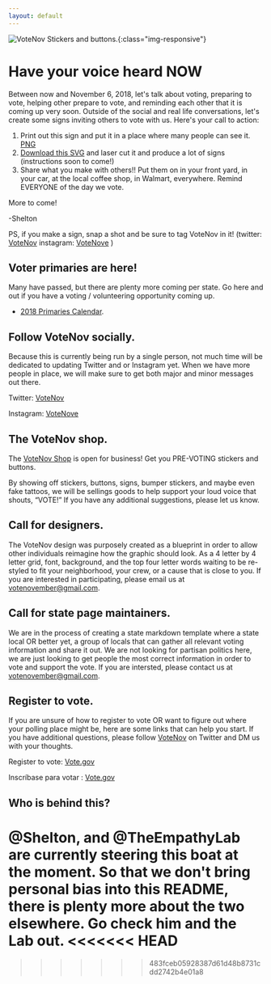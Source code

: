 ```yaml
---
layout: default
---
```

![VoteNov Stickers and buttons.](assets/voteNov.JPG){:class="img-responsive"}

# Have your voice heard NOW

Between now and November 6, 2018, let's talk about voting, preparing to vote, helping other prepare to vote, and reminding each other that it is coming up very soon. Outside of the social and real life conversations, let's create some signs inviting others to vote with us. Here's your call to action:

1. Print out this sign and put it in a place where many people can see it. [PNG](http://votenov.com/assets/votenov-700.png)
2. [Download this SVG](http://votenov.com/assets/voteNov-stencil.svg) and laser cut it and produce a lot of signs (instructions soon to come!)
3. Share what you make with others!! Put them on in your front yard, in your car, at the local coffee shop, in Walmart, everywhere. Remind EVERYONE of the day we vote.

More to come!

-Shelton

PS, if you make a sign, snap a shot and be sure to tag VoteNov in it! (twitter: [VoteNov](https://twitter.com/VoteNov) instagram: [VoteNove](https://instagram.com/VoteNove) )

## Voter primaries are here!

Many have passed, but there are plenty more coming per state. Go here and out if you have a voting / volunteering opportunity coming up.

- [2018 Primaries Calendar](http://votenov.com/2018-primaries).

## Follow VoteNov socially.

Because this is currently being run by a single person, not much time will be dedicated to updating Twitter and or Instagram yet. When we have more people in place, we will make sure to get both major and minor messages out there.

Twitter: [VoteNov](https://twitter.com/VoteNov)

Instagram: [VoteNove](https://instagram.com/VoteNove)

## The VoteNov shop.

The [VoteNov Shop](http://shop.votenov.com/) is open for business! Get you PRE-VOTING stickers and buttons.

By showing off stickers, buttons, signs, bumper stickers, and maybe even fake tattoos, we will be sellings goods to help support your loud voice that shouts, “VOTE!” If you have any additional suggestions, please let us know.

## Call for designers.

The VoteNov design was purposely created as a blueprint in order to allow other individuals reimagine how the graphic should look. As a 4 letter by 4 letter grid, font, background, and the top four letter words waiting to be re-styled to fit your neighborhood, your crew, or a cause that is close to you. If you are interested in participating, please email us at <votenovember@gmail.com>.

## Call for state page maintainers.

We are in the process of creating a state markdown template where a state local OR better yet, a group of locals that can gather all relevant voting information and share it out. We are not looking for partisan politics here, we are just looking to get people the most correct information in order to vote and support the vote. If you are intersted, please contact us at <votenovember@gmail.com>.

## Register to vote.

If you are unsure of how to register to vote OR want to figure out where your polling place might be, here are some links that can help you start. If you have additional questions, please follow [VoteNov](https://twitter.com/VoteNov) on Twitter and DM us with your thoughts.

Register to vote: [Vote.gov](https://vote.gov/)

Inscríbase para votar : [Vote.gov](https://vote.gov/es/)

## Who is behind this?
@Shelton, and @TheEmpathyLab are currently steering this boat at the moment. So that we don't bring personal bias into this README, there is plenty more about the two elsewhere. Go check him and the Lab out.
<<<<<<< HEAD
=======

>>>>>>> 483fceb05928387d61d48b8731cdd2742b4e01a8

